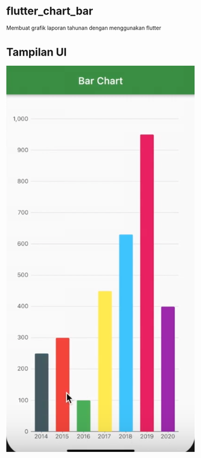 # flutter_chart_bar
Membuat grafik laporan tahunan dengan menggunakan flutter

# Tampilan UI

<img src="https://raw.githubusercontent.com/iswahyud/flutter_chart_bar/main/screenshoot/1.png">


